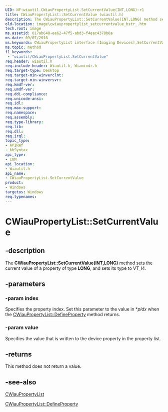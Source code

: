 ```yaml
---
UID: NF:wiautil.CWiauPropertyList.SetCurrentValue(INT,LONG)~r1
title: CWiauPropertyList::SetCurrentValue (wiautil.h)
description: The CWiauPropertyList::SetCurrentValue(INT,LONG) method sets the current value of a property of type LONG, and sets its type to VT_I4.
old-location: image\cwiaupropertylist_setcurrentvalue_bstr_.htm
tech.root: image
ms.assetid: 017ab648-ee62-47f5-abd3-f4eac4378b8a
ms.date: 09/07/2018
ms.keywords: CWiauPropertyList interface [Imaging Devices],SetCurrentValue method, CWiauPropertyList.SetCurrentValue, CWiauPropertyList.SetCurrentValue(INT,LONG), CWiauPropertyList::SetCurrentValue, CWiauPropertyList::SetCurrentValue(INT,LONG), SetCurrentValue, SetCurrentValue method [Imaging Devices], SetCurrentValue method [Imaging Devices],CWiauPropertyList interface, image.cwiaupropertylist_setcurrentvalue_long_, wiauFncs_e59bb543-0827-4c93-955c-6a2bef4b67b7.xml, wiautil/CWiauPropertyList::SetCurrentValue
ms.topic: method
f1_keywords:
 - "wiautil/CWiauPropertyList.SetCurrentValue"
req.header: wiautil.h
req.include-header: Wiautil.h, Wiamindr.h
req.target-type: Desktop
req.target-min-winverclnt: 
req.target-min-winversvr: 
req.kmdf-ver: 
req.umdf-ver: 
req.ddi-compliance: 
req.unicode-ansi: 
req.idl: 
req.max-support: 
req.namespace: 
req.assembly: 
req.type-library: 
req.lib: 
req.dll: 
req.irql: 
topic_type:
- APIRef
- kbSyntax
api_type:
- COM
api_location:
- Wiautil.h
api_name:
- CWiauPropertyList.SetCurrentValue
product:
- Windows
targetos: Windows
req.typenames: 
---
```


# CWiauPropertyList::SetCurrentValue

## -description

The **CWiauPropertyList::SetCurrentValue(INT,LONG)** method sets the current value of a property of type **LONG**, and sets its type to VT_I4.

## -parameters

### -param index

Specifies the property index. Set this parameter to the value in *<i>pIdx</i> when the [CWiauPropertyList::DefineProperty](nf-wiautil-cwiaupropertylist-defineproperty.md) method returns.

### -param value

Specifies the value that is written to the device property in the property list.

## -returns

This method does not return a value.

## -see-also

[CWiauPropertyList](nl-wiautil-cwiaupropertylist.md)

[CWiauPropertyList::DefineProperty](nf-wiautil-cwiaupropertylist-defineproperty.md)

